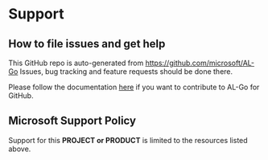 # Support

## How to file issues and get help  

This GitHub repo is auto-generated from https://github.com/microsoft/AL-Go
Issues, bug tracking and feature requests should be done there.

Please follow the documentation [here](https://github.com/microsoft/AL-Go/blob/main/Scenarios/Contributing.md) if you want to contribute to AL-Go for GitHub.

## Microsoft Support Policy  

Support for this **PROJECT or PRODUCT** is limited to the resources listed above.
